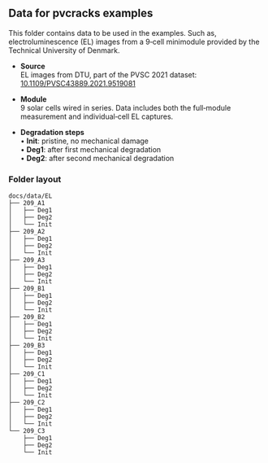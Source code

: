 ## Data for pvcracks examples

This folder contains data to be used in the examples. Such as, electroluminescence (EL) images from a 9‐cell minimodule provided by the Technical University of Denmark.

- **Source**  
  EL images from DTU, part of the PVSC 2021 dataset:  
  [10.1109/PVSC43889.2021.9519081](https://doi.org/10.1109/PVSC43889.2021.9519081)  

- **Module**  
  9 solar cells wired in series. Data includes both the full‐module measurement and individual‐cell EL captures.

- **Degradation steps**  
  • **Init**: pristine, no mechanical damage  
  • **Deg1**: after first mechanical degradation  
  • **Deg2**: after second mechanical degradation  

### Folder layout

```text
docs/data/EL
├── 209_A1
│   ├── Deg1
│   ├── Deg2
│   └── Init
├── 209_A2
│   ├── Deg1
│   ├── Deg2
│   └── Init
├── 209_A3
│   ├── Deg1
│   ├── Deg2
│   └── Init
├── 209_B1
│   ├── Deg1
│   ├── Deg2
│   └── Init
├── 209_B2
│   ├── Deg1
│   ├── Deg2
│   └── Init
├── 209_B3
│   ├── Deg1
│   ├── Deg2
│   └── Init
├── 209_C1
│   ├── Deg1
│   ├── Deg2
│   └── Init
├── 209_C2
│   ├── Deg1
│   ├── Deg2
│   └── Init
└── 209_C3
    ├── Deg1
    ├── Deg2
    └── Init
```
